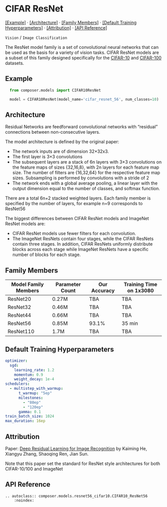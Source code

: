 # CIFAR ResNet
[\[Example\]](#example) &middot; [\[Architecture\]](#architecture) &middot; [\[Family Members\]](#family-members) &middot; [\[Default Training Hyperparameters\]](#default-training-hyperparameters) &middot; [\[Attribution\]](#attribution) &middot; [\[API Reference\]](#api-reference)

`Vision` / `Image Classification`

The ResNet model family is a set of convolutional neural networks that can be used as the basis for a variety of vision tasks. CIFAR ResNet models are a subset of this family designed specifically for the [CIFAR-10](https://www.cs.toronto.edu/~kriz/cifar.html) and [CIFAR-100](https://www.cs.toronto.edu/~kriz/cifar.html) datasets.

## Example

```python
  from composer.models import CIFAR10ResNet

  model = CIFAR10ResNet(model_name='cifar_resnet_56', num_classes=10)
```

## Architecture

Residual Networks are feedforward convolutional networks with “residual” connections between non-consecutive layers.

The model architecture is defined by the original paper:

- The network inputs are of dimension 32×32x3.
- The first layer is 3×3 convolutions
- The subsequent layers are a stack of 6n layers with 3×3 convolutions on the feature maps of sizes {32,16,8}, with 2n layers for each feature map size. The number of filters are {16,32,64} for the respective feature map sizes. Subsampling is performed by convolutions with a stride of 2
- The network ends with a global average pooling, a linear layer with the output dimension equal to the number of classes, and softmax function.

There are a total 6n+2 stacked weighted layers. Each family member is specified by the number of layers, for example n=9 corresponds to ResNet56

The biggest differences between CIFAR ResNet models and ImageNet ResNet models are:

- CIFAR ResNet models use fewer filters for each convolution.
- The ImageNet ResNets contain four stages, while the CIFAR ResNets contain three stages. In addition, CIFAR ResNets uniformly distribute blocks across each stage while ImageNet ResNets have a specific number of blocks for each stage.

## Family Members

| Model Family Members | Parameter Count | Our Accuracy | Training Time on 1x3080 |
|----------------------|-----------------|--------------|-------------------------|
| ResNet20             | 0.27M           | TBA          | TBA                     |
| ResNet32             | 0.46M           | TBA          | TBA                     |
| ResNet44             | 0.66M           | TBA          | TBA                     |
| ResNet56             | 0.85M           | 93.1%        | 35 min                  |
| ResNet110            | 1.7M            | TBA          | TBA                     |
## Default Training Hyperparameters

```yaml
optimizer:
  sgd:
    learning_rate: 1.2
    momentum: 0.9
    weight_decay: 1e-4
schedulers:
  - multistep_with_warmup:
      t_warmup: "5ep"
      milestones:
        - "80ep"
        - "120ep"
      gamma: 0.1
train_batch_size: 1024
max_duration: 16ep
```

## Attribution

Paper: [Deep Residual Learning for Image Recognition](https://arxiv.org/abs/1512.03385) by Kaiming He, Xiangyu Zhang, Shaoqing Ren, Jian Sun.

Note that this paper set the standard for ResNet style architectures for both CIFAR-10/100 and ImageNet

## API Reference

```{eval-rst}
.. autoclass:: composer.models.resnet56_cifar10.CIFAR10_ResNet56
    :noindex:
```